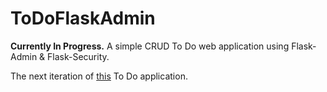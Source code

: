 # ToDoFlaskAdmin
**Currently In Progress.** A simple CRUD To Do web application using Flask-Admin & Flask-Security.

The next iteration of [this](https://github.com/serena-marie/toDo) To Do application. 
